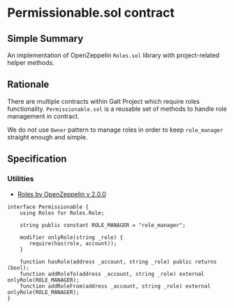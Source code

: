 # Permissionable.sol contract

## Simple Summary

An implementation of OpenZeppelin `Roles.sol` library with project-related helper methods.

## Rationale

There are multiple contracts within Galt Project which require roles functionality.
`Permissionable.sol` is a reusable set of methods to handle role management in contract.

We do not use `Owner` pattern to manage roles in order to keep `role_manager` straight enough and simple.

## Specification
### Utilities
* [Roles by OpenZeppelin v 2.0.0](https://github.com/OpenZeppelin/openzeppelin-solidity/blob/v2.0.0/contracts/access/Roles.sol)

````solidity
interface Permissionable {
    using Roles for Roles.Role;

    string public constant ROLE_MANAGER = "role_manager";

    modifier onlyRole(string _role) {
       require(has(role, account));
    }

    function hasRole(address _account, string _role) public returns (bool);
    function addRoleTo(address _account, string _role) external onlyRole(ROLE_MANAGER);
    function addRoleFrom(address _account, string _role) external onlyRole(ROLE_MANAGER);
}
````
